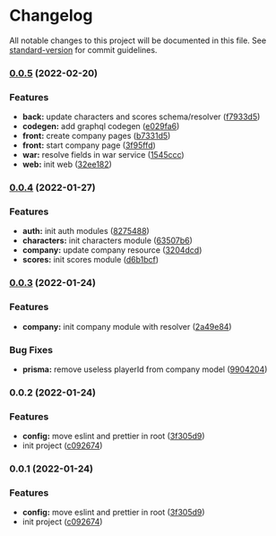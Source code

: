 # Changelog

All notable changes to this project will be documented in this file. See [standard-version](https://github.com/conventional-changelog/standard-version) for commit guidelines.

### [0.0.5](https://github.com/Karnak19/nw-war-extractor/compare/v0.0.4...v0.0.5) (2022-02-20)


### Features

* **back:** update characters and scores schema/resolver ([f7933d5](https://github.com/Karnak19/nw-war-extractor/commit/f7933d509ef782d9b2dbec77647a54b1fdca6a7a))
* **codegen:** add graphql codegen ([e029fa6](https://github.com/Karnak19/nw-war-extractor/commit/e029fa60be9e26ad279ba7789195e7f7f3888677))
* **front:** create company pages ([b7331d5](https://github.com/Karnak19/nw-war-extractor/commit/b7331d5cc3958bc855b43675ef11f9954b62d859))
* **front:** start company page ([3f95ffd](https://github.com/Karnak19/nw-war-extractor/commit/3f95ffd3c3c2dec1d4ebf50e07bb95ea501db85b))
* **war:** resolve fields in war service ([1545ccc](https://github.com/Karnak19/nw-war-extractor/commit/1545ccc7386d18425b3ec9050590ceea409c54e7))
* **web:** init web ([32ee182](https://github.com/Karnak19/nw-war-extractor/commit/32ee182f1df3de202f4c2e31564d642ac97ad4b6))

### [0.0.4](https://github.com/Karnak19/nw-war-extractor/compare/v0.0.3...v0.0.4) (2022-01-27)


### Features

* **auth:** init auth modules ([8275488](https://github.com/Karnak19/nw-war-extractor/commit/827548818c950172d3b4b34530f40602a9a7574f))
* **characters:** init characters module ([63507b6](https://github.com/Karnak19/nw-war-extractor/commit/63507b6ead9a1b3a0ef9c32b32570f51644385c4))
* **company:** update company resource ([3204dcd](https://github.com/Karnak19/nw-war-extractor/commit/3204dcd7493f35bf00b34ea15d28c42bf7496e51))
* **scores:** init scores module ([d6b1bcf](https://github.com/Karnak19/nw-war-extractor/commit/d6b1bcf2ac1eb8005c942ec3ee2e4a1f1f16d629))

### [0.0.3](https://github.com/Karnak19/nw-war-extractor/compare/v0.0.2...v0.0.3) (2022-01-24)


### Features

* **company:** init company module with resolver ([2a49e84](https://github.com/Karnak19/nw-war-extractor/commit/2a49e842a1d54a62278a7c82251934f9c8678878))


### Bug Fixes

* **prisma:** remove useless playerId from company model ([9904204](https://github.com/Karnak19/nw-war-extractor/commit/9904204d3d249303da1b57386fadb61a4367b7a5))

### 0.0.2 (2022-01-24)


### Features

* **config:** move eslint and prettier in root ([3f305d9](https://github.com/Karnak19/nw-war-extractor/commit/3f305d91526c9b0f007a7b0f62bf71578632f7b5))
* init project ([c092674](https://github.com/Karnak19/nw-war-extractor/commit/c092674fcbbef2dada4158a44f687c17d86cf2d4))

### 0.0.1 (2022-01-24)


### Features

* **config:** move eslint and prettier in root ([3f305d9](https://github.com/Karnak19/nw-war-extractor/commit/3f305d91526c9b0f007a7b0f62bf71578632f7b5))
* init project ([c092674](https://github.com/Karnak19/nw-war-extractor/commit/c092674fcbbef2dada4158a44f687c17d86cf2d4))
